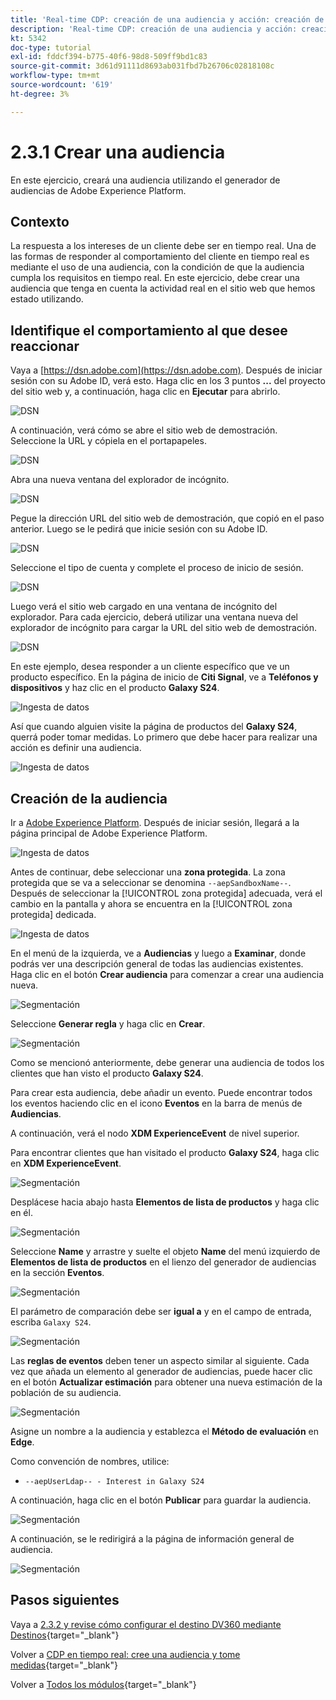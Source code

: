 ```yaml
---
title: 'Real-time CDP: creación de una audiencia y acción: creación de una audiencia'
description: 'Real-time CDP: creación de una audiencia y acción: creación de una audiencia'
kt: 5342
doc-type: tutorial
exl-id: fddcf394-b775-40f6-98d8-509ff9bd1c83
source-git-commit: 3d61d91111d8693ab031fbd7b26706c02818108c
workflow-type: tm+mt
source-wordcount: '619'
ht-degree: 3%

---
```


# 2.3.1 Crear una audiencia

En este ejercicio, creará una audiencia utilizando el generador de audiencias de Adobe Experience Platform.

## Contexto

La respuesta a los intereses de un cliente debe ser en tiempo real. Una de las formas de responder al comportamiento del cliente en tiempo real es mediante el uso de una audiencia, con la condición de que la audiencia cumpla los requisitos en tiempo real. En este ejercicio, debe crear una audiencia que tenga en cuenta la actividad real en el sitio web que hemos estado utilizando.

## Identifique el comportamiento al que desee reaccionar

Vaya a [https://dsn.adobe.com](https://dsn.adobe.com). Después de iniciar sesión con su Adobe ID, verá esto. Haga clic en los 3 puntos **...** del proyecto del sitio web y, a continuación, haga clic en **Ejecutar** para abrirlo.

![DSN](./../../datacollection/dc1.1/images/web8.png)

A continuación, verá cómo se abre el sitio web de demostración. Seleccione la URL y cópiela en el portapapeles.

![DSN](../../../getting-started/gettingstarted/images/web3.png)

Abra una nueva ventana del explorador de incógnito.

![DSN](../../../getting-started/gettingstarted/images/web4.png)

Pegue la dirección URL del sitio web de demostración, que copió en el paso anterior. Luego se le pedirá que inicie sesión con su Adobe ID.

![DSN](../../../getting-started/gettingstarted/images/web5.png)

Seleccione el tipo de cuenta y complete el proceso de inicio de sesión.

![DSN](../../../getting-started/gettingstarted/images/web6.png)

Luego verá el sitio web cargado en una ventana de incógnito del explorador. Para cada ejercicio, deberá utilizar una ventana nueva del explorador de incógnito para cargar la URL del sitio web de demostración.

![DSN](../../../getting-started/gettingstarted/images/web7.png)

En este ejemplo, desea responder a un cliente específico que ve un producto específico.
En la página de inicio de **Citi Signal**, ve a **Teléfonos y dispositivos** y haz clic en el producto **Galaxy S24**.

![Ingesta de datos](./images/homegalaxy.png)

Así que cuando alguien visite la página de productos del **Galaxy S24**, querrá poder tomar medidas. Lo primero que debe hacer para realizar una acción es definir una audiencia.

![Ingesta de datos](./images/homegalaxy1.png)

## Creación de la audiencia

Ir a [Adobe Experience Platform](https://experience.adobe.com/platform). Después de iniciar sesión, llegará a la página principal de Adobe Experience Platform.

![Ingesta de datos](./../../../../modules/delivery-activation/datacollection/dc1.2/images/home.png)

Antes de continuar, debe seleccionar una **zona protegida**. La zona protegida que se va a seleccionar se denomina ``--aepSandboxName--``. Después de seleccionar la [!UICONTROL zona protegida] adecuada, verá el cambio en la pantalla y ahora se encuentra en la [!UICONTROL zona protegida] dedicada.

![Ingesta de datos](./../../../../modules/delivery-activation/datacollection/dc1.2/images/sb1.png)

En el menú de la izquierda, ve a **Audiencias** y luego a **Examinar**, donde podrás ver una descripción general de todas las audiencias existentes. Haga clic en el botón **Crear audiencia** para comenzar a crear una audiencia nueva.

![Segmentación](./images/menuseg.png)

Seleccione **Generar regla** y haga clic en **Crear**.

![Segmentación](./images/menuseg1.png)

Como se mencionó anteriormente, debe generar una audiencia de todos los clientes que han visto el producto **Galaxy S24**.

Para crear esta audiencia, debe añadir un evento. Puede encontrar todos los eventos haciendo clic en el icono **Eventos** en la barra de menús de **Audiencias**.

A continuación, verá el nodo **XDM ExperienceEvent** de nivel superior.

Para encontrar clientes que han visitado el producto **Galaxy S24**, haga clic en **XDM ExperienceEvent**.

![Segmentación](./images/findee.png)

Desplácese hacia abajo hasta **Elementos de lista de productos** y haga clic en él.

![Segmentación](./images/see.png)

Seleccione **Name** y arrastre y suelte el objeto **Name** del menú izquierdo de **Elementos de lista de productos** en el lienzo del generador de audiencias en la sección **Eventos**.

![Segmentación](./images/eewebpdtlname1.png)

El parámetro de comparación debe ser **igual a** y en el campo de entrada, escriba `Galaxy S24`.

![Segmentación](./images/pv.png)

Las **reglas de eventos** deben tener un aspecto similar al siguiente. Cada vez que añada un elemento al generador de audiencias, puede hacer clic en el botón **Actualizar estimación** para obtener una nueva estimación de la población de su audiencia.

![Segmentación](./images/ldap4.png)

Asigne un nombre a la audiencia y establezca el **Método de evaluación** en **Edge**.

Como convención de nombres, utilice:

- `--aepUserLdap-- - Interest in Galaxy S24`

A continuación, haga clic en el botón **Publicar** para guardar la audiencia.

![Segmentación](./images/segmentname.png)

A continuación, se le redirigirá a la página de información general de audiencia.

![Segmentación](./images/savedsegment.png)

## Pasos siguientes

Vaya a [2.3.2 y revise cómo configurar el destino DV360 mediante Destinos](./ex2.md){target="_blank"}

Volver a [CDP en tiempo real: cree una audiencia y tome medidas](./real-time-cdp-build-a-segment-take-action.md){target="_blank"}

Volver a [Todos los módulos](./../../../../overview.md){target="_blank"}
